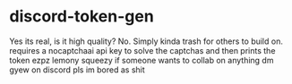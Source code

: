 # discord-token-gen
Yes its real, is it high quality? No. Simply kinda trash for others to build on. requires a nocaptchaai api key to solve the captchas and then prints the token ezpz lemony squeezy if someone wants to collab on anything dm gyew on discord pls im bored as shit
